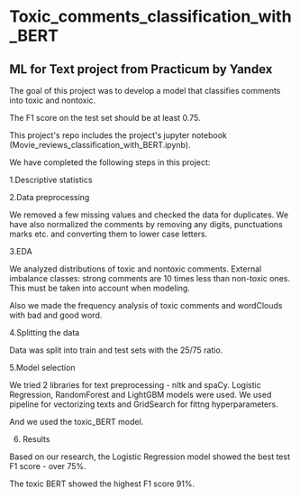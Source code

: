 # Toxic_comments_classification_with_BERT
## ML for Text project from Practicum by Yandex
The goal of this project was to develop a model that classifies comments into toxic and nontoxic.

The F1 score on the test set should be at least 0.75.

This project's repo includes the project's jupyter notebook (Movie_reviews_classification_with_BERT.ipynb).

We have completed the following steps in this project:

1.Descriptive statistics

2.Data preprocessing

We removed a few missing values and checked the data for duplicates. We have also normalized the comments by removing any digits, punctuations marks etc. and converting them to lower case letters.

3.EDA

We analyzed distributions of toxic and nontoxic comments. External imbalance classes: strong comments are 10 times less than non-toxic ones. This must be taken into account when modeling.

Also we made the frequency analysis of toxic comments and wordClouds with bad and good word.

4.Splitting the data

Data was split into train and test sets with the 25/75 ratio.

5.Model selection

We tried 2 libraries for text preprocessing - nltk and spaCy. Logistic Regression, RandomForest and LightGBM models were used. We used pipeline for vectorizing texts and GridSearch for fittng hyperparameters.

And we used the toxic_BERT model.

6. Results

Based on our research, the Logistic Regression model showed the best test F1 score - over 75%. 

The toxic BERT showed the highest F1 score 91%.

